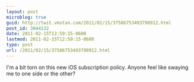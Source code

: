 ```yaml
---
layout: post
microblog: true
guid: http://twit.vmstan.com/2011/02/15/37586753493798912.html
post_id: 3044132
date: 2011-02-15T12:59:15-0600
lastmod: 2011-02-15T12:59:15-0600
type: post
url: /2011/02/15/37586753493798912.html
---
```

I'm a bit torn on this new iOS subscription policy. Anyone feel like swaying me to one side or the other?
